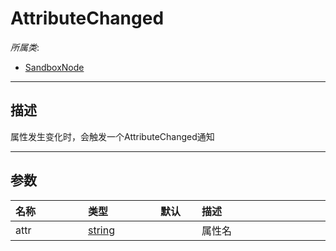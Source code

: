 # AttributeChanged

*所属类*:
* [SandboxNode](/Api/Classes/Base/SandboxNode.md)
------------------------------------------------------------------------------------------
## 描述

属性发生变化时，会触发一个AttributeChanged通知

------------------------------------------------------------------------------------------
## 参数

|<div style="width:100px">名称</div>|<div style="width:100px">类型</div>|<div style="width:50px">默认</div>|<div style="width:350px">描述</div>|
|:---|:---|:---|:---|
|attr|[string](/Api/DataType/String.md)||属性名|
